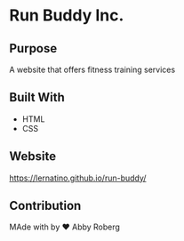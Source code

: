 # Run Buddy Inc.

## Purpose
A website that offers fitness training services

## Built With
* HTML
* CSS

## Website
https://lernatino.github.io/run-buddy/

## Contribution
MAde with by ❤️ Abby Roberg
